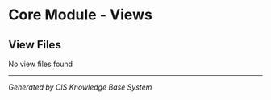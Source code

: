 # Core Module - Views

## View Files
No view files found

---
*Generated by CIS Knowledge Base System*